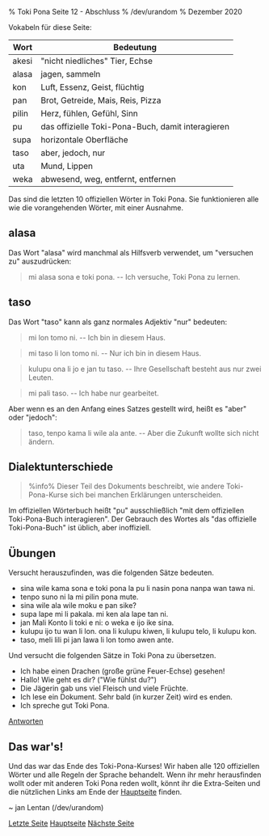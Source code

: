% Toki Pona Seite 12 - Abschluss
% /dev/urandom
% Dezember 2020

Vokabeln für diese Seite:

| Wort  | Bedeutung                          |
|-------|------------------------------------|
| akesi | "nicht niedliches" Tier, Echse     |
| alasa | jagen, sammeln                     |
| kon   | Luft, Essenz, Geist, flüchtig      |
| pan   | Brot, Getreide, Mais, Reis, Pizza  |
| pilin | Herz, fühlen, Gefühl, Sinn         |
| pu    | das offizielle Toki-Pona-Buch, damit interagieren |
| supa  | horizontale Oberfläche             |
| taso  | aber, jedoch, nur                  |
| uta   | Mund, Lippen                       |
| weka  | abwesend, weg, entfernt, entfernen |

Das sind die letzten 10 offiziellen Wörter in Toki Pona. Sie funktionieren alle 
wie die vorangehenden Wörter, mit einer Ausnahme.

## alasa

Das Wort "alasa" wird manchmal als Hilfsverb verwendet, um "versuchen zu"
auszudrücken:

> mi alasa sona e toki pona. -- Ich versuche, Toki Pona zu lernen.

## taso

Das Wort "taso" kann als ganz normales Adjektiv "nur" bedeuten:

> mi lon tomo ni. -- Ich bin in diesem Haus.

> mi taso li lon tomo ni. -- Nur ich bin in diesem Haus.

> kulupu ona li jo e jan tu taso. -- Ihre Gesellschaft besteht aus nur zwei Leuten.

> mi pali taso. -- Ich habe nur gearbeitet.

Aber wenn es an den Anfang eines Satzes gestellt wird, heißt es "aber" oder "jedoch": 

> taso, tenpo kama li wile ala ante. -- Aber die Zukunft wollte sich nicht ändern.

## Dialektunterschiede

> %info%
> Dieser Teil des Dokuments beschreibt, wie andere Toki-Pona-Kurse sich bei 
> manchen Erklärungen unterscheiden.

Im offiziellen Wörterbuch heißt "pu" ausschließlich "mit dem offiziellen 
Toki-Pona-Buch interagieren". Der Gebrauch des Wortes als "das 
offizielle Toki-Pona-Buch" ist üblich, aber inoffiziell.

## Übungen

Versucht herauszufinden, was die folgenden Sätze bedeuten.

* sina wile kama sona e toki pona la pu li nasin pona nanpa wan tawa ni.
* tenpo suno ni la mi pilin pona mute.
* sina wile ala wile moku e pan sike?
* supa lape mi li pakala. mi ken ala lape tan ni.
* jan Mali Konto li toki e ni: o weka e ijo ike sina.
* kulupu ijo tu wan li lon. ona li kulupu kiwen, li kulupu telo, li kulupu kon.
* taso, meli lili pi jan lawa li lon tomo awen ante.

Und versucht die folgenden Sätze in Toki Pona zu übersetzen.

* Ich habe einen Drachen (große grüne Feuer-Echse) gesehen!
* Hallo! Wie geht es dir? ("Wie fühlst du?")
* Die Jägerin gab uns viel Fleisch und viele Früchte.
* Ich lese ein Dokument. Sehr bald (in kurzer Zeit) wird es enden.
* Ich spreche gut Toki Pona.

[Antworten](de_answers.html#p12)

## Das war's!

Und das war das Ende des Toki-Pona-Kurses! Wir haben alle 120 offiziellen Wörter 
und alle Regeln der Sprache behandelt. Wenn ihr mehr herausfinden wollt oder 
mit anderen Toki Pona reden wollt, könnt ihr die Extra-Seiten und die nützlichen 
Links am Ende der [Hauptseite](de_index.html) finden.

~ jan Lentan (/dev/urandom)

[Letzte Seite](de_11.html) [Hauptseite](de_index.html) [Nächste Seite](de_13.html)
